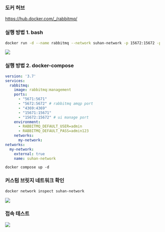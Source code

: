 ### 도커 허브

https://hub.docker.com/_/rabbitmq/


### 실행 방법 1. bash
```bash
docker run -d --name rabbitmq --network suhan-network -p 15672:15672 -p 5672:5672 -p 15671:15671 -p 5671:5671 -p 4369:4369 -e RABBITMQ_DEFAULT_USER=admin -e RABBITMQ_DEFAULT_PASS=admin123 rabbitmq:management
```

![](https://velog.velcdn.com/images/develing1991/post/6c1800b1-2383-442c-8c66-e3e524014dfe/image.png)


### 실행 방법 2. docker-compose
```yaml
version: '3.7'
services:
  rabbitmq:
    image: rabbitmq:management
    ports:
      - "5671:5671"
      - "5672:5672" # rabbitmq amqp port
      - "4369:4369"
      - "15671:15671"
      - "15672:15672" # ui manage port
    environment:
      - RABBITMQ_DEFAULT_USER=admin
      - RABBITMQ_DEFAULT_PASS=admin123
    networks:
      my-network:
networks:
  my-network:
    external: true
    name: suhan-network
```
```
docker compose up -d
```

### 커스텀 브릿지 네트워크 확인

```bash
docker network inspect suhan-network
```
![](https://velog.velcdn.com/images/develing1991/post/4a23ccdf-4190-4580-ab22-a3da086ac85f/image.png)

### 접속 테스트

![](https://velog.velcdn.com/images/develing1991/post/6c3c1f59-a2e3-41cf-aa85-bff1ffc05cc3/image.png)



